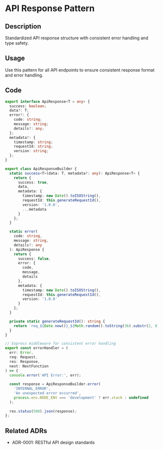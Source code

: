 # API Response Pattern

## Description
Standardized API response structure with consistent error handling and type safety.

## Usage
Use this pattern for all API endpoints to ensure consistent response format and error handling.

## Code

```typescript
export interface ApiResponse<T = any> {
  success: boolean;
  data?: T;
  error?: {
    code: string;
    message: string;
    details?: any;
  };
  metadata?: {
    timestamp: string;
    requestId: string;
    version: string;
  };
}

export class ApiResponseBuilder {
  static success<T>(data: T, metadata?: any): ApiResponse<T> {
    return {
      success: true,
      data,
      metadata: {
        timestamp: new Date().toISOString(),
        requestId: this.generateRequestId(),
        version: '1.0.0',
        ...metadata
      }
    };
  }

  static error(
    code: string, 
    message: string, 
    details?: any
  ): ApiResponse {
    return {
      success: false,
      error: {
        code,
        message,
        details
      },
      metadata: {
        timestamp: new Date().toISOString(),
        requestId: this.generateRequestId(),
        version: '1.0.0'
      }
    };
  }

  private static generateRequestId(): string {
    return `req_${Date.now()}_${Math.random().toString(36).substr(2, 9)}`;
  }
}

// Express middleware for consistent error handling
export const errorHandler = (
  err: Error, 
  req: Request, 
  res: Response, 
  next: NextFunction
) => {
  console.error('API Error:', err);
  
  const response = ApiResponseBuilder.error(
    'INTERNAL_ERROR',
    'An unexpected error occurred',
    process.env.NODE_ENV === 'development' ? err.stack : undefined
  );
  
  res.status(500).json(response);
};
```

## Related ADRs
- ADR-0001: RESTful API design standards